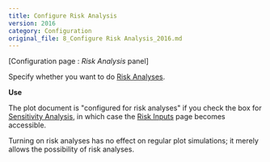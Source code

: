```yaml
---
title: Configure Risk Analysis
version: 2016
category: Configuration
original_file: 8_Configure Risk Analysis_2016.md
---
```


[Configuration page : *Risk Analysis* panel]

Specify whether you want to do [Risk Analyses](risk_analysis.md).

**Use**

The plot document is "configured for risk analyses" if you check the box
for [Sensitivity Analysis](sensitivity_analysis.md), in which
case the [Risk Inputs](risk_inputs.md) page becomes accessible.

Turning on risk analyses has no effect on regular plot simulations; it
merely allows the possibility of risk analyses.